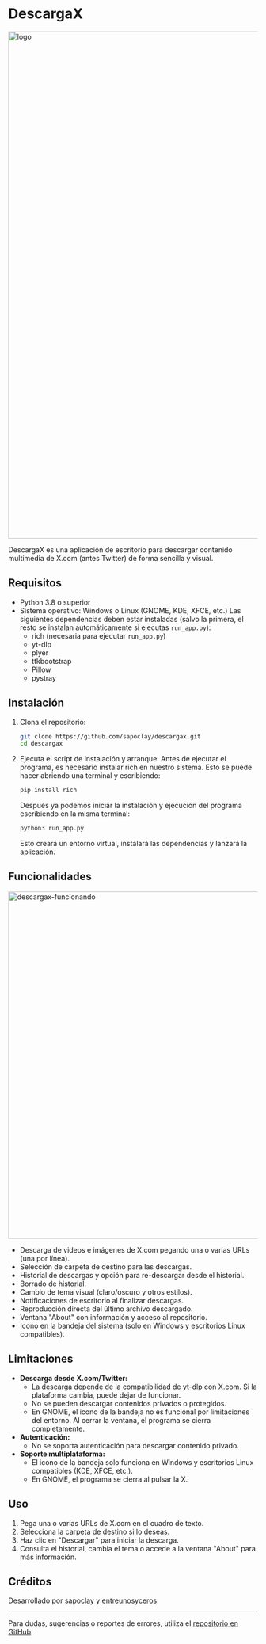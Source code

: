 # DescargaX

<img width="1024" height="1024" alt="logo" src="https://github.com/user-attachments/assets/1fe9d968-3ed9-46e0-9db8-18e3a16cbbc5" />

DescargaX es una aplicación de escritorio para descargar contenido multimedia de X.com (antes Twitter) de forma sencilla y visual.

## Requisitos

- Python 3.8 o superior
- Sistema operativo: Windows o Linux (GNOME, KDE, XFCE, etc.)
Las siguientes dependencias deben estar instaladas (salvo la primera, el resto se instalan automáticamente si ejecutas `run_app.py`):
  - rich (necesaria para ejecutar `run_app.py`)
  - yt-dlp
  - plyer
  - ttkbootstrap
  - Pillow
  - pystray

## Instalación

1. Clona el repositorio:
   ```bash
   git clone https://github.com/sapoclay/descargax.git
   cd descargax
   ```
2. Ejecuta el script de instalación y arranque:
   Antes de ejecutar el programa, es necesario instalar rich en nuestro sistema. Esto se puede hacer abriendo una terminal y escribiendo:
   
   ```bash
   pip install rich
   ```
   Después ya podemos iniciar la instalación y ejecución del programa escribiendo en la misma terminal:

   ```bash
   python3 run_app.py
   ```
   Esto creará un entorno virtual, instalará las dependencias y lanzará la aplicación.

## Funcionalidades

<img width="1298" height="701" alt="descargax-funcionando" src="https://github.com/user-attachments/assets/bff825da-6e91-468d-bea1-86cc4bf63c02" />

- Descarga de videos e imágenes de X.com pegando una o varias URLs (una por línea).
- Selección de carpeta de destino para las descargas.
- Historial de descargas y opción para re-descargar desde el historial.
- Borrado de historial.
- Cambio de tema visual (claro/oscuro y otros estilos).
- Notificaciones de escritorio al finalizar descargas.
- Reproducción directa del último archivo descargado.
- Ventana "About" con información y acceso al repositorio.
- Icono en la bandeja del sistema (solo en Windows y escritorios Linux compatibles).

## Limitaciones

- **Descarga desde X.com/Twitter:**
  - La descarga depende de la compatibilidad de yt-dlp con X.com. Si la plataforma cambia, puede dejar de funcionar.
  - No se pueden descargar contenidos privados o protegidos.
  - En GNOME, el icono de la bandeja no es funcional por limitaciones del entorno. Al cerrar la ventana, el programa se cierra completamente.
- **Autenticación:**
  - No se soporta autenticación para descargar contenido privado.
- **Soporte multiplataforma:**
  - El icono de la bandeja solo funciona en Windows y escritorios Linux compatibles (KDE, XFCE, etc.).
  - En GNOME, el programa se cierra al pulsar la X.

## Uso

1. Pega una o varias URLs de X.com en el cuadro de texto.
2. Selecciona la carpeta de destino si lo deseas.
3. Haz clic en "Descargar" para iniciar la descarga.
4. Consulta el historial, cambia el tema o accede a la ventana "About" para más información.

## Créditos

Desarrollado por [sapoclay](https://github.com/sapoclay) y [entreunosyceros](https://entreunosyceros.net).

---

Para dudas, sugerencias o reportes de errores, utiliza el [repositorio en GitHub](https://github.com/sapoclay/descargax).
